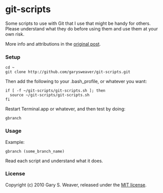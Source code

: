 git-scripts
===========

Some scripts to use with Git that I use that might be handy for others. Please understand what they do before using them and use them at your own risk.

More info and attributions in the [original post][pst].

### Setup

    cd ~
    git clone http://github.com/garysweaver/git-scripts.git

Then add the following to your .bash_profile, or whatever you want:

    if [ -f ~/git-scripts/git-scripts.sh ]; then
      source ~/git-scripts/git-scripts.sh
    fi

Restart Terminal.app or whatever, and then test by doing:

    gbranch

### Usage

Example:

    gbranch (some_branch_name)

Read each script and understand what it does.

### License

Copyright (c) 2010 Gary S. Weaver, released under the [MIT license][lic].


[lic]: http://github.com/garysweaver/git-scripts/blob/master/LICENSE
[pst]: http://stufftohelpyouout.blogspot.com/2010/03/git-branching-with-remote-tracking-made.html
